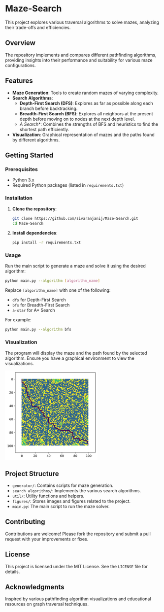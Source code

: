 # Maze-Search

This project explores various traversal algorithms to solve mazes, analyzing their trade-offs and efficiencies.

## Overview

The repository implements and compares different pathfinding algorithms, providing insights into their performance and suitability for various maze configurations.

## Features

- **Maze Generation**: Tools to create random mazes of varying complexity.
- **Search Algorithms**:
  - **Depth-First Search (DFS)**: Explores as far as possible along each branch before backtracking.
  - **Breadth-First Search (BFS)**: Explores all neighbors at the present depth before moving on to nodes at the next depth level.
  - **A* Search**: Combines the strengths of BFS and heuristics to find the shortest path efficiently.
- **Visualization**: Graphical representation of mazes and the paths found by different algorithms.

## Getting Started

### Prerequisites

- Python 3.x
- Required Python packages (listed in `requirements.txt`)

### Installation

1. **Clone the repository**:
   ```bash
   git clone https://github.com/sivaranjanij/Maze-Search.git
   cd Maze-Search
   ```

2. **Install dependencies**:
   ```bash
   pip install -r requirements.txt
   ```

### Usage

Run the main script to generate a maze and solve it using the desired algorithm:

```bash
python main.py --algorithm [algorithm_name]
```

Replace `[algorithm_name]` with one of the following:

- `dfs` for Depth-First Search
- `bfs` for Breadth-First Search
- `a-star` for A* Search

For example:

```bash
python main.py --algorithm bfs
```

### Visualization

The program will display the maze and the path found by the selected algorithm. Ensure you have a graphical environment to view the visualizations.

<img src="figures/bfs-maze.png" width="300" />



## Project Structure

- `generator/`: Contains scripts for maze generation.
- `search_algorithms/`: Implements the various search algorithms.
- `util/`: Utility functions and helpers.
- `figures/`: Stores images and figures related to the project.
- `main.py`: The main script to run the maze solver.

## Contributing

Contributions are welcome! Please fork the repository and submit a pull request with your improvements or fixes.

## License

This project is licensed under the MIT License. See the `LICENSE` file for details.

## Acknowledgments

Inspired by various pathfinding algorithm visualizations and educational resources on graph traversal techniques.
